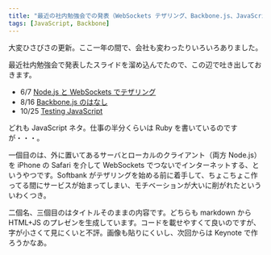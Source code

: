 ```yaml
---
title: "最近の社内勉強会での発表（WebSockets テザリング、Backbone.js、JavaScript のテスト）"
tags: [JavaScript, Backbone]
---
```


大変ひさびさの更新。ここ一年の間で、会社も変わったりいろいろありました。

最近社内勉強会で発表したスライドを溜め込んでたので、この辺で吐き出しておきます。

- 6/7 [Node.js と WebSockets でテザリング](https://speakerdeck.com/shuhei/node-dot-js-plus-websocket-detezaringusitemita)
- 8/16 [Backbone.js のはなし](/talks/20130816_Introduction_to_Backbone/)
- 10/25 [Testing JavaScript](/talks/20131025_Testing_JavaScript/)

どれも JavaScript ネタ。仕事の半分くらいは Ruby を書いているのですが・・・。

一個目のは、外に置いてあるサーバとローカルのクライアント（両方 Node.js）を iPhone の Safari を介して WebSockets でつないでインターネットする、というやつです。Softbank がテザリングを始める前に着手して、ちょこちょこ作ってる間にサービスが始まってしまい、モチベーションが大いに削がれたといういわくつき。

二個名、三個目のはタイトルそのままの内容です。どちらも markdown から HTML+JS のプレゼンを生成しています。コードを載せやすくて良いのですが、字が小さくて見にくいと不評。画像も貼りにくいし、次回からは Keynote で作ろうかなあ。

